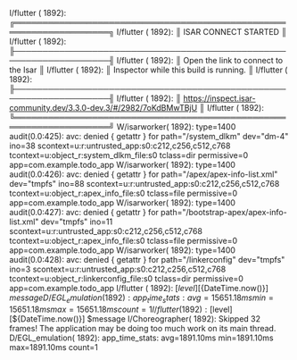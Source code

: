 I/flutter ( 1892): ╔═══════════════════════════════════════════════════════════════════╗
I/flutter ( 1892): ║                       ISAR CONNECT STARTED                        ║
I/flutter ( 1892): ╟───────────────────────────────────────────────────────────────────╢
I/flutter ( 1892): ║               Open the link to connect to the Isar                ║
I/flutter ( 1892): ║              Inspector while this build is running.               ║
I/flutter ( 1892): ╟───────────────────────────────────────────────────────────────────╢
I/flutter ( 1892): ║ https://inspect.isar-community.dev/3.3.0-dev.3/#/2982/7oKdBMwTBjU ║
I/flutter ( 1892): ╚═══════════════════════════════════════════════════════════════════╝
W/isarworker( 1892): type=1400 audit(0.0:425): avc:  denied  { getattr } for  path="/system_dlkm" dev="dm-4" ino=38 scontext=u:r:untrusted_app:s0:c212,c256,c512,c768 tcontext=u:object_r:system_dlkm_file:s0 tclass=dir permissive=0 app=com.example.todo_app
W/isarworker( 1892): type=1400 audit(0.0:426): avc:  denied  { getattr } for  path="/apex/apex-info-list.xml" dev="tmpfs" ino=88 scontext=u:r:untrusted_app:s0:c212,c256,c512,c768 tcontext=u:object_r:apex_info_file:s0 tclass=file permissive=0 app=com.example.todo_app
W/isarworker( 1892): type=1400 audit(0.0:427): avc:  denied  { getattr } for  path="/bootstrap-apex/apex-info-list.xml" dev="tmpfs" ino=11 scontext=u:r:untrusted_app:s0:c212,c256,c512,c768 tcontext=u:object_r:apex_info_file:s0 tclass=file permissive=0 app=com.example.todo_app
W/isarworker( 1892): type=1400 audit(0.0:428): avc:  denied  { getattr } for  path="/linkerconfig" dev="tmpfs" ino=3 scontext=u:r:untrusted_app:s0:c212,c256,c512,c768 tcontext=u:object_r:linkerconfig_file:s0 tclass=dir permissive=0 app=com.example.todo_app
I/flutter ( 1892): [$level] [${DateTime.now()}] $message
D/EGL_emulation( 1892): app_time_stats: avg=15651.18ms min=15651.18ms max=15651.18ms count=1
I/flutter ( 1892): [$level] [${DateTime.now()}] $message
I/Choreographer( 1892): Skipped 32 frames!  The application may be doing too much work on its main thread.
D/EGL_emulation( 1892): app_time_stats: avg=1891.10ms min=1891.10ms max=1891.10ms count=1